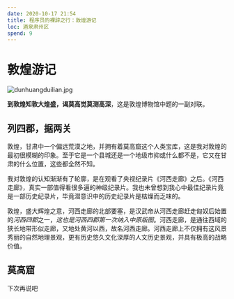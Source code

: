 ```yaml
---
date: 2020-10-17 21:54
title: 程序员的裸辞之行：敦煌游记
loc: 酒泉肃州区
spend: 9
--- 
```


# 敦煌游记

![dunhuangduilian.jpg](https://dgiot-1253666439.cos.ap-shanghai-fsi.myqcloud.com/dunhuangduilian.jpg)

**到敦煌知敦大煌盛，谒莫高觉莫测高深**，这是敦煌博物馆中题的一副对联。

## 列四郡，据两关

敦煌，甘肃中一个偏远荒漠之地，并拥有着莫高窟这个人类宝库，这是我对敦煌的最初很模糊的印象。至于它是一个县城还是一个地级市抑或什么都不是，它又在甘肃的什么位置，这些都全然不知。

我对敦煌的认知渐渐有了轮廓，是在观看了央视纪录片《河西走廊》之后。《河西走廊》，真实一部值得看很多遍的神级纪录片。我也未曾想到我心中最佳纪录片竟是一部历史纪录片，毕竟潜意识中的历史纪录片是枯燥而乏味的。

敦煌，盛大辉煌之意，河西走廊的北部要塞，是汉武帝从河西走廊赶走匈奴后始置的*河西四郡*之一，*这也是河西四郡第一次纳入中原版图*。河西走廊，是通往西域的狭长地带形似走廊，又地处黄河以西，故名河西走廊。河西走廊上不仅拥有这风景秀丽的自然地理景观，更有历史悠久文化深厚的人文历史景观，并具有极高的战略价值。


## 莫高窟

下次再说吧
